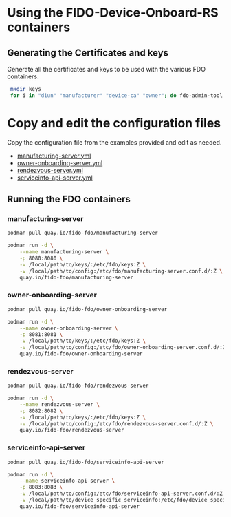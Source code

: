 # Using the FIDO-Device-Onboard-RS containers 
## Generating the Certificates and keys 

Generate all the certificates and keys to be used with the various FDO
containers.

``` bash 
 mkdir keys
 for i in "diun" "manufacturer" "device-ca" "owner"; do fdo-admin-tool generate-key-and-cert $i; done
```
# Copy and edit the configuration files

Copy the configuration file from the examples provided and edit as needed. 

- [manufacturing-server.yml](https://github.com/fedora-iot/fido-device-onboard-rs/blob/main/examples/config/manufacturing-server.yml)
- [owner-onboarding-server.yml](https://github.com/fedora-iot/fido-device-onboard-rs/blob/main/examples/config/owner-onboarding-server.yml)
- [rendezvous-server.yml](https://github.com/fedora-iot/fido-device-onboard-rs/blob/main/examples/config/owner-onboarding-server.yml)
- [serviceinfo-api-server.yml](https://github.com/fedora-iot/fido-device-onboard-rs/blob/main/examples/config/owner-onboarding-server.yml) 

## Running the FDO containers
### manufacturing-server 

``` bash
podman pull quay.io/fido-fdo/manufacturing-server

podman run -d \
    --name manufacturing-server \
    -p 8080:8080 \
    -v /local/path/to/keys/:/etc/fdo/keys:Z \
    -v /local/path/to/config:/etc/fdo/manufacturing-server.conf.d/:Z \
    quay.io/fido-fdo/manufacturing-server
```

### owner-onboarding-server

``` bash
podman pull quay.io/fido-fdo/owner-onboarding-server

podman run -d \
    --name owner-onboarding-server \
    -p 8081:8081 \
    -v /local/path/to/keys/:/etc/fdo/keys:Z \
    -v /local/path/to/config:/etc/fdo/owner-onboarding-server.conf.d/:Z \
    quay.io/fido-fdo/owner-onboarding-server
```

### rendezvous-server

``` bash
podman pull quay.io/fido-fdo/rendezvous-server

podman run -d \
    --name rendezvous-server \
    -p 8082:8082 \
    -v /local/path/to/keys/:/etc/fdo/keys:Z \
    -v /local/path/to/config:/etc/fdo/rendezvous-server.conf.d/:Z \
    quay.io/fido-fdo/rendezvous-server
```

### serviceinfo-api-server

``` bash
podman pull quay.io/fido-fdo/serviceinfo-api-server

podman run -d \
    --name serviceinfo-api-server \
    -p 8083:8083 \
    -v /local/path/to/config:/etc/fdo/serviceinfo-api-server.conf.d/:Z \
    -v /local/path/to/device_specific_serviceinfo:/etc/fdo/device_specific_serviceinfo/:Z \
    quay.io/fido-fdo/serviceinfo-api-server
```
